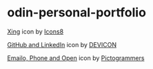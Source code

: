# odin-personal-portfolio

<a target="_blank" href="https://icons8.com/icon/JjlwNOHKgttl/xing">Xing</a> icon by <a target="_blank" href="https://icons8.com">Icons8</a>

<a target="_blank" href="https://devicon.dev/">GitHub and LinkedIn</a> icon by <a target="_blank" href="https://icons8.com">DEVICON</a>

<a target="_blank" href="https://pictogrammers.com/library/mdi/">Emailo, Phone and Open</a> icon by <a target="_blank" href="https://icons8.com">Pictogrammers</a>
